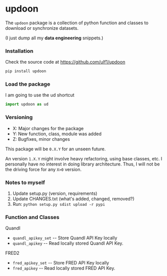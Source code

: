# updoon

The `updoon` package is a collection of python function 
and classes to download or synchronize datasets.

(I just dump all my **data engineering** snippets.)

### Installation

Check the source code at https://github.com/ulf1/updoon

```sh
pip install updoon
```

### Load the package

I am going to use the ud shortcut

```python
import updoon as ud
```

### Versioning
- X: Major changes for the package
- Y: New function, class, module was added
- Z: Bugfixes, minor changes

This package will be `0.X.Y` for an unseen future. 

An version `1.X.Y` might involve heavy refactoring, using base classes, etc. I personally have no interest in doing library architecture. Thus, I will not be the driving force for any `X>0` version.


### Notes to myself

1. Update setup.py (version, requirements)
2. Update CHANGES.txt (what's added, changed, removed?)
3. Run:  `python setup.py sdist upload -r pypi`


### Function and Classes

Quandl

* `quandl_apikey_set` -- Store Quandl API Key locally
* `quandl_apikey` -- Read locally stored Quandl API Key.

FRED2

* `fred_apikey_set` -- Store FRED API Key locally
* `fred_apikey` -- Read locally stored FRED API Key.





